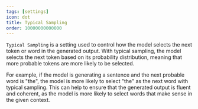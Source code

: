 ```yaml
---
tags: [settings]
icon: dot
title: Typical Sampling
order: 10000000000000
---
```

`Typical Sampling` is a setting used to control how the model selects the next token or word in the generated output. With typical sampling, the model selects the next token based on its probability distribution, meaning that more probable tokens are more likely to be selected.

For example, if the model is generating a sentence and the next probable word is "the", the model is more likely to select "the" as the next word with typical sampling. This can help to ensure that the generated output is fluent and coherent, as the model is more likely to select words that make sense in the given context.